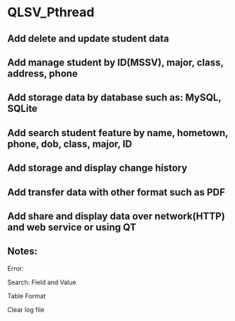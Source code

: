 # QLSV_Pthread
## Add delete and update student data                                           

## Add manage student by ID(MSSV), major, class, address, phone                 

## Add storage data by database such as: MySQL, SQLite

## Add search student feature by name, hometown, phone, dob, class, major, ID

## Add storage and display change history

## Add transfer data with other format such as PDF

## Add share and display data over network(HTTP) and web service or using QT

## Notes:
Error:

Search: Field and Value

Table Format

Clear log file


